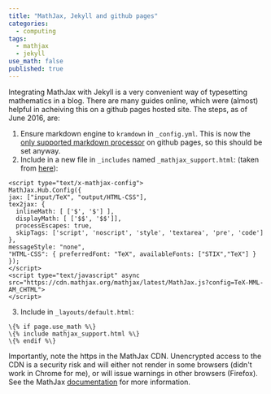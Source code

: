 ```yaml
---
title: "MathJax, Jekyll and github pages"
categories:
  - computing
tags:
  - mathjax
  - jekyll
use_math: false
published: true
---
```


Integrating MathJax with Jekyll is a very convenient way of typesetting mathematics in a blog. There are many guides online, which were (almost) helpful in acheiving this on a github pages hosted site. The steps, as of June 2016, are:

1. Ensure markdown engine to `kramdown` in `_config.yml`. This is now the [only supported markdown processor](https://help.github.com/articles/updating-your-markdown-processor-to-kramdown/) on github pages, so this should be set anyway.
2. Include in a new file in `_includes` named `_mathjax_support.html`: (taken from [here](http://haixing-hu.github.io/programming/2013/09/20/how-to-use-mathjax-in-jekyll-generated-github-pages/)): 
```
<script type="text/x-mathjax-config">
MathJax.Hub.Config({
jax: ["input/TeX", "output/HTML-CSS"],
tex2jax: {
  inlineMath: [ ['$', '$'] ],
  displayMath: [ ['$$', '$$']],
  processEscapes: true,
  skipTags: ['script', 'noscript', 'style', 'textarea', 'pre', 'code']
},
messageStyle: "none",
"HTML-CSS": { preferredFont: "TeX", availableFonts: ["STIX","TeX"] }
});
</script>
<script type="text/javascript" async
src="https://cdn.mathjax.org/mathjax/latest/MathJax.js?config=TeX-MML-AM_CHTML">
</script>
```
3. Include in `_layouts/default.html`:
```
\{% if page.use_math %\}
\{% include mathjax_support.html %\}
\{% endif %\}
```

Importantly, note the https in the MathJax CDN. Unencrypted access to the CDN is a security risk and will either not render in some browsers (didn't work in Chrome for me), or will issue warnings in other browsers (Firefox). See the MathJax [documentation](http://docs.mathjax.org/en/latest/start.html#secure-access-to-the-cdn) for more information.

